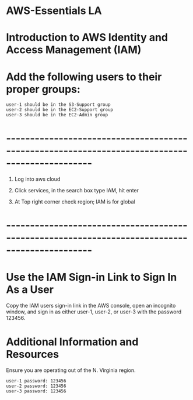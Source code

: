 # AWS-Essentials LA


# Introduction to AWS Identity and Access Management (IAM)


# Add the following users to their proper groups:

    user-1 should be in the S3-Support group
    user-2 should be in the EC2-Support group
    user-3 should be in the EC2-Admin group

# ----------------------------------------------------------------------------------------------

1. Log into aws cloud

2. Click services, in the search box type IAM, hit enter

3. At Top right corner check region; IAM is for global








# ----------------------------------------------------------------------------------------------



# Use the IAM Sign-in Link to Sign In As a User

Copy the IAM users sign-in link in the AWS console, open an incognito window, and sign in as either user-1, user-2, or user-3 with the password 123456.


# Additional Information and Resources

Ensure you are operating out of the N. Virginia region.

    user-1 password: 123456
    user-2 password: 123456
    user-3 password: 123456


